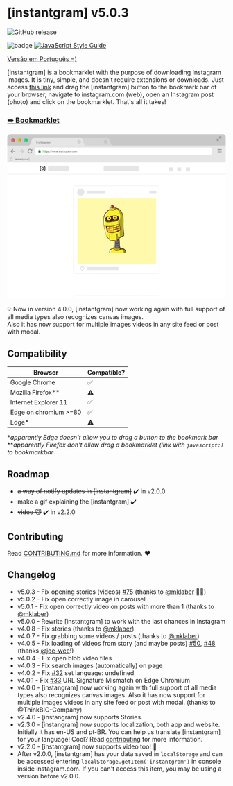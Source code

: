 # [instantgram] v5.0.3

![GitHub release](https://img.shields.io/badge/release-v5.0.3-blue)

![badge](https://img.shields.io/badge/for-instagram-yellow.svg?style=flat-square)
[![JavaScript Style Guide](https://img.shields.io/badge/code%20style-standard-brightgreen.svg?style=flat-square)](http://standardjs.com/)

[Versão em Português =)](http://theus.github.io/instantgram/lang/pt-br)

[instantgram] is a bookmarklet with the purpose of downloading Instagram images. It is tiny, simple, and doesn't require extensions or downloads. Just access [this link][1] and drag the [instantgram] button to the bookmark bar of your browser, navigate to instagram.com (web), open an Instagram post (photo) and click on the bookmarklet. That's all it takes!

### [:arrow_right: Bookmarklet][1]

![gif demo](img/demo.gif)

:bulb: Now in version 4.0.0, [instantgram] now working again with full support of all media types also recognizes canvas images.\
Also it has now support for multiple images videos in any site feed or post with modal.

## Compatibility

| Browser               | Compatible?        |
| --------------------- | ------------------ |
| Google Chrome         | :white_check_mark: |
| Mozilla Firefox\*\*   | :warning:          |
| Internet Explorer 11  | :white_check_mark: |
| Edge on chromium >=80 | :white_check_mark: |
| Edge\*                | :warning:          |

\*_apparently Edge doesn't allow you to drag a button to the bookmark bar_
\*\*_apparently Firefox don't allow drag a bookmarklet (link with `javascript:)` to bookmarkbar_

## Roadmap

-   ~~a way of notify updates in [instantgram]~~ :heavy_check_mark: in v2.0.0
-   ~~make a gif explaining the [instantgram]~~ :heavy_check_mark:
-   ~~video :smirk_cat:~~ :heavy_check_mark: in v2.2.0

## Contributing

Read [CONTRIBUTING.md](CONTRIBUTING.md) for more information. :heart:

## Changelog

-   v5.0.3 - Fix opening stories (videos) [#75](https://github.com/theus/instantgram/issues/75) (thanks to [@mklaber](https://github.com/mklaber) 🎉👑)
-   v5.0.2 - Fix open correctly image in carousel
-   v5.0.1 - Fix open correctly video on posts with more than 1 (thanks to [@mklaber](https://github.com/mklaber))
-   v5.0.0 - Rewrite [instantgram] to work with the last chances in Instagram
-   v4.0.8 - Fix stories (thanks to [@mklaber](https://github.com/mklaber))
-   v4.0.7 - Fix grabbing some videos / posts (thanks to [@mklaber](https://github.com/mklaber))
-   v4.0.5 - Fix loading of videos from story (and maybe posts) [#50](https://github.com/theus/instantgram/issues/50), [#48](https://github.com/theus/instantgram/issues/48) (thanks [@joe-wee](https://github.com/joe-wee)!)
-   v4.0.4 - Fix open blob video files
-   v4.0.3 - Fix search images (automatically) on page
-   v4.0.2 - Fix [#32](https://github.com/theus/instantgram/issues/32) set language: undefined
-   v4.0.1 - Fix [#33](https://github.com/theus/instantgram/issues/33) URL Signature Mismatch on Edge Chromium
-   v4.0.0 - [instangram] now working again with full support of all media types also recognizes canvas images. Also it has now support for multiple images videos in any site feed or post with modal. (thanks to @ThinkBIG-Company)
-   v2.4.0 - [instangram] now supports Stories.
-   v2.3.0 - [instangram] now supports localization, both app and website. Initially it has en-US and pt-BR. You can help us translate [instantgram] for your language! Cool? Read [contributing](CONTRIBUTING.md) for more information.
-   v2.2.0 - [instantgram] now supports video too! :movie_camera:
-   After v2.0.0, [instantgram] has your data saved in `localStorage` and can be accessed entering `localStorage.getItem('instantgram')` in console inside instagram.com. If you can't access this item, you may be using a version before v2.0.0.

[1]: http://theus.github.io/instantgram
